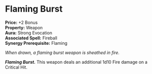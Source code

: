 # Flaming Burst

**Price:** +2 Bonus  
**Property:** Weapon  
**Aura:** Strong Evocation  
**Associated Spell:** Fireball  
**Synergy Prerequisite:** Flaming

*When drawn, a flaming burst weapon is sheathed in fire.*

***Flaming Burst.*** This weapon deals an additional 1d10 Fire damage on a Critical Hit.